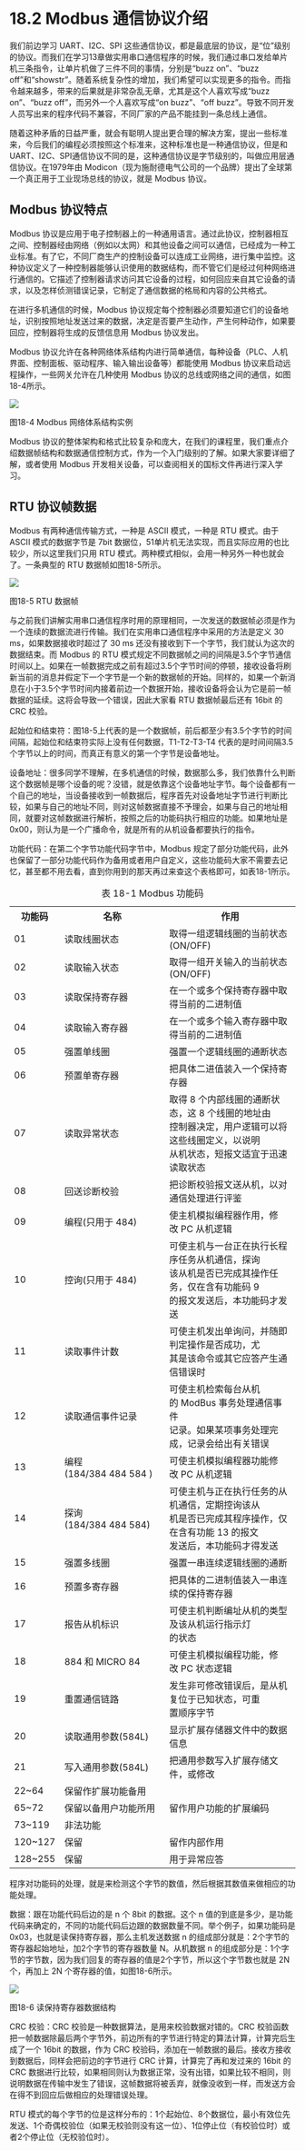 # 18.2 Modbus 通信协议介绍

我们前边学习 UART、I2C、SPI 这些通信协议，都是最底层的协议，是“位”级别的协议。而我们在学习13章做实用串口通信程序的时候，我们通过串口发给单片机三条指令，让单片机做了三件不同的事情，分别是“buzz on”、“buzz off”和“showstr”。随着系统复杂性的增加，我们希望可以实现更多的指令。而指令越来越多，带来的后果就是非常杂乱无章，尤其是这个人喜欢写成“buzz on”、“buzz off”，而另外一个人喜欢写成“on buzz”、“off buzz”。导致不同开发人员写出来的程序代码不兼容，不同厂家的产品不能挂到一条总线上通信。

随着这种矛盾的日益严重，就会有聪明人提出更合理的解决方案，提出一些标准来，今后我们的编程必须按照这个标准来，这种标准也是一种通信协议，但是和 UART、I2C、SPI通信协议不同的是，这种通信协议是字节级别的，叫做应用层通信协议。在1979年由 Modicon（现为施耐德电气公司的一个品牌）提出了全球第一个真正用于工业现场总线的协议，就是 Modbus 协议。 

## Modbus 协议特点

Modbus 协议是应用于电子控制器上的一种通用语言。通过此协议，控制器相互之间、控制器经由网络（例如以太网）和其他设备之间可以通信，已经成为一种工业标准。有了它，不同厂商生产的控制设备可以连成工业网络，进行集中监控。这种协议定义了一种控制器能够认识使用的数据结构，而不管它们是经过何种网络进行通信的。它描述了控制器请求访问其它设备的过程，如何回应来自其它设备的请求，以及怎样侦测错误记录，它制定了通信数据的格局和内容的公共格式。

在进行多机通信的时候，Modbus 协议规定每个控制器必须要知道它们的设备地址，识别按照地址发送过来的数据，决定是否要产生动作，产生何种动作，如果要回应，控制器将生成的反馈信息用 Modbus 协议发出。

Modbus 协议允许在各种网络体系结构内进行简单通信，每种设备（PLC、人机界面、控制面板、驱动程序、输入输出设备等）都能使用 Modbus 协议来启动远程操作，一些网关允许在几种使用 Modbus 协议的总线或网络之间的通信，如图18-4所示。 

![](images/58.png)

图18-4 Modbus 网络体系结构实例

Modbus 协议的整体架构和格式比较复杂和庞大，在我们的课程里，我们重点介绍数据帧结构和数据通信控制方式，作为一个入门级别的了解。如果大家要详细了解，或者使用 Modbus 开发相关设备，可以查阅相关的国标文件再进行深入学习。
 
## RTU 协议帧数据

Modbus 有两种通信传输方式，一种是 ASCII 模式，一种是 RTU 模式。由于 ASCII 模式的数据字节是 7bit 数据位，51单片机无法实现，而且实际应用的也比较少，所以这里我们只用 RTU 模式。两种模式相似，会用一种另外一种也就会了。一条典型的 RTU 数据帧如图18-5所示。 

![](images/59.png)

图18-5 RTU 数据帧

与之前我们讲解实用串口通信程序时用的原理相同，一次发送的数据帧必须是作为一个连续的数据流进行传输。我们在实用串口通信程序中采用的方法是定义 30 ms，如果数据接收时超过了 30 ms 还没有接收到下一个字节，我们就认为这次的数据结束。而 Modbus 的 RTU 模式规定不同数据帧之间的间隔是3.5个字节通信时间以上。如果在一帧数据完成之前有超过3.5个字节时间的停顿，接收设备将刷新当前的消息并假定下一个字节是一个新的数据帧的开始。同样的，如果一个新消息在小于3.5个字节时间内接着前边一个数据开始，接收设备将会认为它是前一帧数据的延续。这将会导致一个错误，因此大家看 RTU 数据帧最后还有 16bit 的 CRC 校验。

起始位和结束符：图18-5上代表的是一个数据帧，前后都至少有3.5个字节的时间间隔，起始位和结束符实际上没有任何数据，T1-T2-T3-T4 代表的是时间间隔3.5个字节以上的时间，而真正有意义的第一个字节是设备地址。

设备地址：很多同学不理解，在多机通信的时候，数据那么多，我们依靠什么判断这个数据帧是哪个设备的呢？没错，就是依靠这个设备地址字节。每个设备都有一个自己的地址，当设备接收到一帧数据后，程序首先对设备地址字节进行判断比较，如果与自己的地址不同，则对这帧数据直接不予理会，如果与自己的地址相同，就要对这帧数据进行解析，按照之后的功能码执行相应的功能。如果地址是 0x00，则认为是一个广播命令，就是所有的从机设备都要执行的指令。

功能代码：在第二个字节功能代码字节中，Modbus 规定了部分功能代码，此外也保留了一部分功能代码作为备用或者用户自定义，这些功能码大家不需要去记忆，甚至都不用去看，直到你用到的那天再过来查这个表格即可，如表18-1所示。

<table>
	<caption>
		表 18-1 Modbus 功能码</caption>
	<tbody>
		<tr>
			<th>
				功能码</th>
			<th>
				名称</th>
			<th>
				作用</th>
		</tr>
		<tr>
			<td>
				01</td>
			<td>
				读取线圈状态</td>
			<td>
				取得一组逻辑线圈的当前状态(ON/OFF)</td>
		</tr>
		<tr>
			<td>
				02</td>
			<td>
				读取输入状态</td>
			<td>
				取得一组开关输入的当前状态(ON/OFF)</td>
		</tr>
		<tr>
			<td>
				03</td>
			<td>
				读取保持寄存器</td>
			<td>
				在一个或多个保持寄存器中取得当前的二进制值</td>
		</tr>
		<tr>
			<td>
				04</td>
			<td>
				读取输入寄存器</td>
			<td>
				在一个或多个输入寄存器中取得当前的二进制值</td>
		</tr>
		<tr>
			<td>
				05</td>
			<td>
				强置单线圈</td>
			<td>
				强置一个逻辑线圈的通断状态</td>
		</tr>
		<tr>
			<td>
				06</td>
			<td>
				预置单寄存器</td>
			<td>
				把具体二进值装入一个保持寄存器</td>
		</tr>
		<tr>
			<td>
				07</td>
			<td>
				读取异常状态</td>
			<td>
				取得&nbsp;8&nbsp;个内部线圈的通断状态，这&nbsp;8&nbsp;个线圈的地址由<br>
				控制器决定，用户逻辑可以将这些线圈定义，以说明<br>
				从机状态，短报文适宜于迅速读取状态</td>
		</tr>
		<tr>
			<td>
				08</td>
			<td>
				回送诊断校验</td>
			<td>
				把诊断校验报文送从机，以对通信处理进行评鉴</td>
		</tr>
		<tr>
			<td>
				09</td>
			<td>
				编程(只用于&nbsp;484)</td>
			<td>
				使主机模拟编程器作用，修改&nbsp;PC&nbsp;从机逻辑</td>
		</tr>
		<tr>
			<td>
				10</td>
			<td>
				控询(只用于&nbsp;484)</td>
			<td>
				可使主机与一台正在执行长程序任务从机通信，探询<br>
				该从机是否已完成其操作任务，仅在含有功能码&nbsp;9<br>
				的报文发送后，本功能码才发送</td>
		</tr>
		<tr>
			<td>
				11</td>
			<td>
				读取事件计数</td>
			<td>
				可使主机发出单询问，并随即判定操作是否成功，尤<br>
				其是该命令或其它应答产生通信错误时</td>
		</tr>
		<tr>
			<td>
				12</td>
			<td>
				读取通信事件记录</td>
			<td>
				可使主机检索每台从机的&nbsp;ModBus&nbsp;事务处理通信事件<br>
				记录。如果某项事务处理完成，记录会给出有关错误</td>
		</tr>
		<tr>
			<td>
				13</td>
			<td>
				编程(184/384&nbsp;484&nbsp;584&nbsp;)</td>
			<td>
				可使主机模拟编程器功能修改&nbsp;PC&nbsp;从机逻辑</td>
		</tr>
		<tr>
			<td>
				14</td>
			<td>
				探询(184/384&nbsp;484&nbsp;584)</td>
			<td>
				可使主机与正在执行任务的从机通信，定期控询该从<br>
				机是否已完成其程序操作，仅在含有功能&nbsp;13&nbsp;的报文<br>
				发送后，本功能码才得发送</td>
		</tr>
		<tr>
			<td>
				15</td>
			<td>
				强置多线圈</td>
			<td>
				强置一串连续逻辑线圈的通断</td>
		</tr>
		<tr>
			<td>
				16</td>
			<td>
				预置多寄存器</td>
			<td>
				把具体的二进制值装入一串连续的保持寄存器</td>
		</tr>
		<tr>
			<td>
				17</td>
			<td>
				报告从机标识</td>
			<td>
				可使主机判断编址从机的类型及该从机运行指示灯<br>
				的状态</td>
		</tr>
		<tr>
			<td>
				18</td>
			<td>
				884&nbsp;和&nbsp;MICRO&nbsp;84</td>
			<td>
				可使主机模拟编程功能，修改&nbsp;PC&nbsp;状态逻辑</td>
		</tr>
		<tr>
			<td>
				19</td>
			<td>
				重置通信链路</td>
			<td>
				发生非可修改错误后，是从机复位于已知状态，可重<br>
				置顺序字节</td>
		</tr>
		<tr>
			<td>
				20</td>
			<td>
				读取通用参数(584L)</td>
			<td>
				显示扩展存储器文件中的数据信息</td>
		</tr>
		<tr>
			<td>
				21</td>
			<td>
				写入通用参数(584L)</td>
			<td>
				把通用参数写入扩展存储文件，或修改</td>
		</tr>
		<tr>
			<td>
				22~64</td>
			<td>
				保留作扩展功能备用</td>
			<td>
				&nbsp;</td>
		</tr>
		<tr>
			<td>
				65~72</td>
			<td>
				保留以备用户功能所用</td>
			<td>
				留作用户功能的扩展编码</td>
		</tr>
		<tr>
			<td>
				73~119</td>
			<td>
				非法功能</td>
			<td>
				&nbsp;</td>
		</tr>
		<tr>
			<td>
				120~127</td>
			<td>
				保留</td>
			<td>
				留作内部作用</td>
		</tr>
		<tr>
			<td>
				128~255</td>
			<td>
				保留</td>
			<td>
				用于异常应答</td>
		</tr>
	</tbody>
</table>

程序对功能码的处理，就是来检测这个字节的数值，然后根据其数值来做相应的功能处理。

数据：跟在功能代码后边的是 n 个 8bit 的数据。这个 n 值的到底是多少，是功能代码来确定的，不同的功能代码后边跟的数据数量不同。举个例子，如果功能码是 0x03，也就是读保持寄存器，那么主机发送数据 n 的组成部分就是：2个字节的寄存器起始地址，加2个字节的寄存器数量 N。从机数据 n 的组成部分是：1个字节的字节数，因为我们回复的寄存器的值是2个字节，所以这个字节数也就是 2N 个，再加上 2N 个寄存器的值，如图18-6所示。

![](images/60.png)

图18-6 读保持寄存器数据结构

CRC 校验：CRC 校验是一种数据算法，是用来校验数据对错的。CRC 校验函数把一帧数据除最后两个字节外，前边所有的字节进行特定的算法计算，计算完后生成了一个 16bit 的数据，作为 CRC 校验码，添加在一帧数据的最后。接收方接收到数据后，同样会把前边的字节进行 CRC 计算，计算完了再和发过来的 16bit 的 CRC 数据进行比较，如果相同则认为数据正常，没有出错，如果比较不相同，则说明数据在传输中发生了错误，这帧数据将被丢弃，就像没收到一样，而发送方会在得不到回应后做相应的处理错误处理。

RTU 模式的每个字节的位是这样分布的：1个起始位、8个数据位，最小有效位先发送、1个奇偶校验位（如果无校验则没有这一位）、1位停止位（有校验位时）或者2个停止位（无校验位时）。